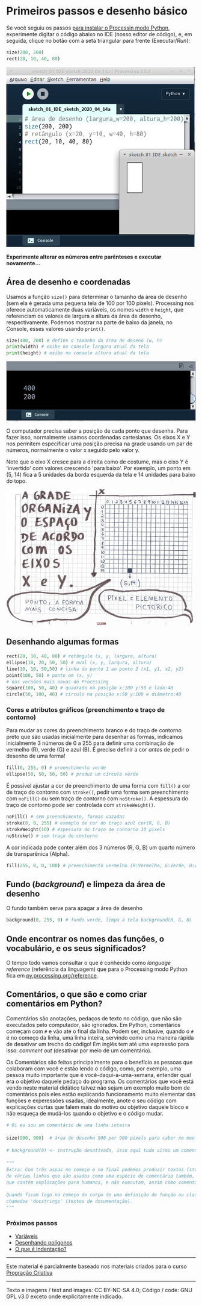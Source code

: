# Primeiros passos e desenho básico

Se você seguiu os passos [para instalar o Processin modo Python](https://abav.lugaralgum.com/como-instalar-o-processing-modo-python/), experimente digitar o código abaixo no IDE (nosso editor de código), e, em seguida, clique no botão com a seta triangular para frente (Executar/*Run*):

```python
size(200, 200)
rect(20, 10, 40, 80) 
```

![IDE](assets/01-IDE.png)

**Experimente alterar os números entre parênteses e executar novamente...**

## Área de desenho e coordenadas

Usamos a função `size()` para determinar o tamanho da área de desenho (sem ela é gerada uma pequena tela de 100 por 100 pixels). Processing nos oferece automaticamente duas variáveis, os nomes `width` e `height`, que referenciam os valores de largura e altura da área de desenho, respectivamente. Podemos mostrar na parte de baixo da janela, no Console, esses valores usando `print()`.

```python
size(400, 200) # define o tamanho da área de deseno (w, h) 
print(width) # exibe no console largura atual da tela
print(height) # exibe no console altura atual da tela
```
![Coordenadas](assets/01-console.png)

O computador precisa saber a posição de cada ponto que desenha. Para fazer isso, normalmente usamos coordenadas cartesianas. Os eixos X e Y nos permitem especificar uma posição precisa na grade usando um par de números, normalmente o valor x seguido pelo valor y. 

Note que o eixo X cresce para a direita como de costume, mas o eixo Y é 'invertido' com valores crescendo 'para baixo'. Por exemplo, um ponto em (5, 14) fica a 5 unidades da borda esquerda da tela e 14 unidades para baixo do topo. 

![Coordenadas](assets/01-coordenadas.jpg)

## Desenhando algumas formas

```python
rect(20, 10, 40, 80) # retângulo (x, y, largura, altura)
ellipse(10, 20, 50, 50) # oval (x, y, largura, altura)
line(10, 10, 50,50) # linha do ponto 1 ao ponto 2 (x1, y1, x2, y2)
point(100, 50) # ponto em (x, y)
# nas versões mais novas do Processing
square(100, 50, 40) # quadrado na posição x:100 y:50 e lado:40
circle(50, 100, 40) # círculo na posição x:50 y:100 e diâmetro:40
```

### Cores e atributos gráficos (preenchimento e traço de contorno)

Para mudar as cores do preenchimento branco e do traço de contorno preto que são usadas inicialmente para desenhar as formas, indicamos inicialmente 3 números de 0 a 255 para definir uma combinação de vermelho (R), verde (G) e azul (B). 
É preciso definir a cor *antes* de pedir o desenho de uma forma! 

```python
fill(0, 255, 0) # preenchimento verde
ellipse(50, 50, 50, 50) # produz um círculo verde
```

É possível ajustar a cor de preenchimento de uma forma com `fill()` a cor de traço do contorno com `stroke()`, pedir uma forma sem preenchimento com `noFill()` ou sem traço de contorno com `noStroke()`. A espessura do traço de contorno pode ser controlada com `strokeWeight()`.

```python
noFill() # sem preenchimento, formas vazadas
stroke(0, 0, 255) # exemplo de cor do traço azul cor(R, G, B)
strokeWeight(10) # espessura do traço de contorno 10 pixels
noStroke() # sem traço de contorno
```

A cor indicada pode conter além dos 3 números (R, G, B) um quarto número de transparênica (Alpha). 

```python
fill(255, 0, 0, 100) # preenchimento vermelho (R:Vermelho, G:Verde, B:Azul, Alpha:Transparência)
```

## Fundo (*background*) e limpeza da área de desenho

O fundo também serve para apagar a área de desenho

```python
background(0, 255, 0) # fundo verde, limpa a tela background(R, G, B)
```
## Onde encontrar os nomes das funções, o vocabulário, e os seus significados?

O tempo todo vamos consultar o que é conhecido como *language reference* (referência da linguagem) que para o Processing modo Python fica em [py.processing.org/reference](https://py.processing.org/reference/).

## Comentários, o que são e como criar comentários em Python?

Comentários são anotações, pedaços de texto no código, que não são executados pelo computador, são ignorados. Em Python, comentários começam com `#` e vão até o final da linha. Podem ser, inclusive, quando o `#` é no começo da linha, uma linha inteira, servindo como uma maneira rápida de desativar um trecho do código! Em inglês tem até uma expressão para isso: *comment out* (desativar por meio de um comentário).

Os Comentários são feitos principalmente para o benefício as pessoas que colaboram com você e estão lendo o código, como, por exemplo, uma pessoa muito importante que é você-daqui-a-uma-semana, entender qual era o objetivo daquele pedaço do programa. Os comentários que você está vendo neste material didático talvez não sejam um exemplo muito bom de comentários pois eles estão explicando funcionamento muito elementar das funções e experessões usadas, idealmente, anote o seu código com explicações curtas que falem mais do motivo ou objetivo daquele bloco e não esqueça de mudá-los quando o objetivo e o código mudar.


```python
# Oi eu sou um comentário de uma linha inteira

size(900, 900)  # área de desenho 900 por 900 pixels para caber no meu site <- outro comentário

# background(0) <- instrução desativada, isso aqui tudo virou um comentário!

"""
Extra: Com três aspas no começo e no final podemos produzir textos (strings)
de várias linhas que são usados como uma espécie de comentário também, uma vez
que contém explicações para humanos, e não executam, assim como comentários.

Quando ficam logo no começo do corpo de uma definição de função ou classe, são
chamados 'docstrings' (textos de documentação).
"""
```
### Próximos passos

- [Variáveis](variaveis.md)
- [Desenhando polígonos](poligonos_1.md)  
- [O que é indentação?](indentacao.md)  


---

Este material é parcialmente baseado nos materiais criados para o curso [Progração Criativa](https://arteprog.space/programacao-criativa/)

---

Texto e imagens / text and images: CC BY-NC-SA 4.0; Código / code: GNU GPL v3.0 exceto onde explicitamente indicado.
